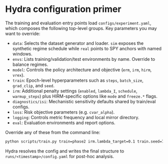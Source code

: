 # Hydra configuration primer

The training and evaluation entry points load `configs/experiment.yaml`, which composes the
following top-level groups. Key parameters you may want to override:

- `data`: Selects the dataset generator and loader. `sim` exposes the synthetic regime schedule
  while `real` points to SPY anchors with named windows.
- `envs`: Lists training/validation/test environments by name. Override to balance regimes.
- `model`: Controls the policy architecture and objective (`erm`, `irm`, `hirm`, `vrex`).
- `train`: Epoch-level hyperparameters such as `steps`, `batch_size`, `grad_clip`, and `seed`.
- `irm`: Additional penalty settings (`enabled`, `lambda_I`, `schedule`, `warmup_steps`) plus
  HIRM-specific options like `mode` and `freeze.*` flags.
- `diagnostics/isi`: Mechanistic sensitivity defaults shared by train/eval configs.
- `loss`: Risk objective parameters (e.g. `cvar_alpha`).
- `logging`: Controls metric frequency and local mirror directory.
- `eval`: Evaluation environments and report options.

Override any of these from the command line:

```bash
python scripts/train.py train=phase2 irm.lambda_target=0.1 train.seed=7
```

Hydra resolves the config and writes the final structure to `runs/<timestamp>/config.yaml` for
post-hoc analysis.
